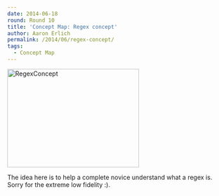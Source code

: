 ```yaml
---
date: 2014-06-18
round: Round 10
title: 'Concept Map: Regex concept'
author: Aaron Erlich
permalink: /2014/06/regex-concept/
tags:
  - Concept Map
---
```

[<img class="alignnone size-medium wp-image-7753" alt="RegexConcept" src="/training-course/uploads/2014/06/RegexConcept-300x225.jpg" width="300" height="225" />][1]

The idea here is to help a complete novice understand what a regex is. Sorry for the extreme low fidelity :).

&nbsp;

 [1]: /training-course/uploads/2014/06/RegexConcept.jpg

